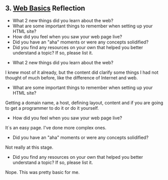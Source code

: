 ## 3. [Web Basics](3_web_basics/readme.md) Reflection

* What 2 new things did you learn about the web?
* What are some important things to remember when setting up your HTML site?
* How did you feel when you saw your web page live?
* Did you have an "aha" moments or were any concepts solidified?
* Did you find any resources on your own that helped you better understand a topic? If so, please list it.

<!-- Add your reflection here. Remove the comment markers -->

* What 2 new things did you learn about the web?

I knew most of it already, but the content did clarify some things I had not thought of much before, like the difference of Internet and web.

* What are some important things to remember when setting up your HTML site?

Getting a domain name, a host, defining layout, content and if you are going to get a programmer to do it or do it yourself.

* How did you feel when you saw your web page live?

It`s an easy page. I've done more complex ones.

* Did you have an "aha" moments or were any concepts solidified?

Not really at this stage.

* Did you find any resources on your own that helped you better understand a topic? If so, please list it.

Nope. This was pretty basic for me.
